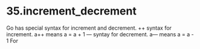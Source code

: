 # 35.increment_decrement
Go has special syntax for increment and decrement. ++ syntax for increment. a++ means a = a + 1 — syntay for decrement. a— means a = a - 1 For
